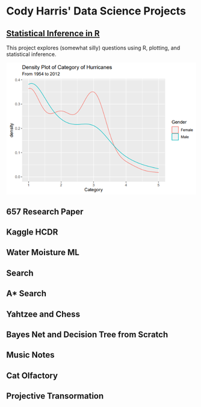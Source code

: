 # Cody Harris' Data Science Projects

## [Statistical Inference in R](https://github.com/codyharris91/stat-inference)

This project explores (somewhat silly) questions using R, plotting, and statistical inference.

![stat_inference_header](/img/stat_inference_header.png)

## 657 Research Paper

## Kaggle HCDR

## Water Moisture ML

## Search

## A* Search

## Yahtzee and Chess

## Bayes Net and Decision Tree from Scratch

## Music Notes

## Cat Olfactory

## Projective Transormation
